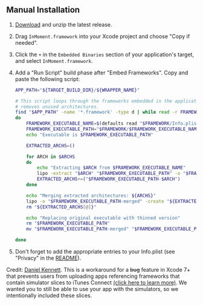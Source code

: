 ## Manual Installation

1. [Download](https://www.github.com/InMoment/inmoment-sdk-ios/releases/latest) and unzip the latest release.
2. Drag `InMoment.framework` into your Xcode project and choose "Copy if needed".
3. Click the `+` in the `Embedded Binaries` section of your application's target, and select `InMoment.framework`.
4. Add a "Run Script" build phase after "Embed Frameworks". Copy and paste the following script:

    ```bash
    APP_PATH="${TARGET_BUILD_DIR}/${WRAPPER_NAME}"

    # This script loops through the frameworks embedded in the application and
    # removes unused architectures.
    find "$APP_PATH" -name '*.framework' -type d | while read -r FRAMEWORK
    do
        FRAMEWORK_EXECUTABLE_NAME=$(defaults read "$FRAMEWORK/Info.plist" CFBundleExecutable)
        FRAMEWORK_EXECUTABLE_PATH="$FRAMEWORK/$FRAMEWORK_EXECUTABLE_NAME"
        echo "Executable is $FRAMEWORK_EXECUTABLE_PATH"
    
        EXTRACTED_ARCHS=()
    
        for ARCH in $ARCHS
        do
            echo "Extracting $ARCH from $FRAMEWORK_EXECUTABLE_NAME"
            lipo -extract "$ARCH" "$FRAMEWORK_EXECUTABLE_PATH" -o "$FRAMEWORK_EXECUTABLE_PATH-$ARCH"
            EXTRACTED_ARCHS+=("$FRAMEWORK_EXECUTABLE_PATH-$ARCH")
        done
    
        echo "Merging extracted architectures: ${ARCHS}"
        lipo -o "$FRAMEWORK_EXECUTABLE_PATH-merged" -create "${EXTRACTED_ARCHS[@]}"
        rm "${EXTRACTED_ARCHS[@]}"
    
        echo "Replacing original executable with thinned version"
        rm "$FRAMEWORK_EXECUTABLE_PATH"
        mv "$FRAMEWORK_EXECUTABLE_PATH-merged" "$FRAMEWORK_EXECUTABLE_PATH"
    
    done
    ```

5. Don't forget to add the appropriate entries to your Info.plist (see "Privacy" in the [README](/README.md)).

Credit: [Daniel Kennett](http://stackoverflow.com/users/29005/ikenndac). 
This is a workaround for a ~~bug~~ feature in Xcode 7+ that prevents users from uploading apps 
referencing frameworks that contain simulator slices to iTunes Connect 
[(click here to learn more)](http://ikennd.ac/blog/2015/02/stripping-unwanted-architectures-from-dynamic-libraries-in-xcode/). We wanted you to still be able to use your app with the simulators, so we intentionally included these slices.
